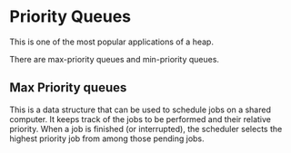 # Priority Queues

This is one of the most popular applications of a heap. 

There are max-priority queues and min-priority queues.

## Max Priority queues

This is a data structure that can be used to schedule jobs on a shared computer. It keeps track of the jobs to be performed and their relative priority. When a job is finished (or interrupted), the scheduler selects the highest priority job from among those pending jobs. 
